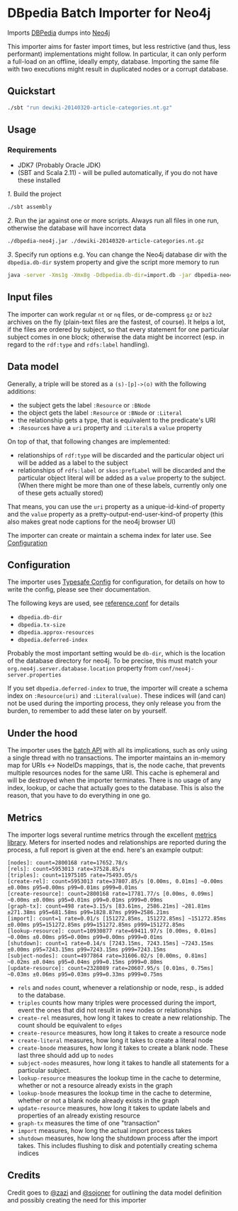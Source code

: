 DBpedia Batch Importer for Neo4j
================================

Imports [DBPedia](http://dbpedia.org/) dumps into [Neo4j](http://www.neo4j.org/)

This importer aims for faster import times, but less restrictive (and thus, less performant) implementations might follow.
In particular, it can only perform a full-load on an offline, ideally empty, database.
Importing the same file with two executions might result in duplicated nodes or a corrupt database.


## Quickstart

```bash
./sbt "run dewiki-20140320-article-categories.nt.gz"
```


## Usage

### Requirements

- JDK7 (Probably Oracle JDK)
- (SBT and Scala 2.11) - will be pulled automatically, if you do not have these installed


_1_. Build the project

```bash
./sbt assembly
```

_2_. Run the jar against one or more scripts. Always run all files in one run, otherwise the database will have incorrect data

```bash
./dbpedia-neo4j.jar ./dewiki-20140320-article-categories.nt.gz
```

_3_. Specify run options
e.g. You can change the Neo4j database dir with the `dbpedia.db-dir` system property and give the script more memory to run

```bash
java -server -Xms1g -Xmx8g -Ddbpedia.db-dir=import.db -jar dbpedia-neo4j.jar {article_categories,category_labels,instance_types,labels,skos_categories}_de.nt.bz2
```


## Input files

The importer can work regular `nt` or `nq` files, or de-compress `gz` or `bz2` archives on the fly (plain-text files are the fastest, of course).
It helps a lot, if the files are ordered by subject, so that every statement for one particular subject comes in one block; otherwise the data might be incorrect (esp. in regard to the `rdf:type` and `rdfs:label` handling).


## Data model

Generally, a triple will be stored as a `(s)-[p]->(o)` with the following additions:
- the subject gets the label `:Resource` or `:BNode`
- the object gets the label  `:Resource` or `:BNode` or `:Literal`
- the relationship gets a type, that is equivalent to the predicate's URI
- `:Resource`s have a `uri` property and `:Literal`s a `value` property

On top of that, that following changes are implemented:
- relationships of `rdf:type` will be discarded and the particular object uri will be added as a label to the subject
- relationships of `rdfs:label` or `skos:prefLabel` will be discarded and the particular object literal will be added as a `value` property to the subject. (When there might be more than one of these labels, currently only one of these gets actually stored)

That means, you can use the `uri` property as a unique-id-kind-of property and the `value` property as a pretty-output-end-user-kind-of property (this also makes great node captions for the neo4j browser UI)

The importer can create or maintain a schema index for later use. See [Configuration](#configuration)


## Configuration

The importer uses [Typesafe Config](https://github.com/typesafehub/config#overview) for configuration, for details on how to write the config, please see their documentation.

The following keys are used, see [reference.conf](src/main/resources/reference.conf) for details
- `dbpedia.db-dir`
- `dbpedia.tx-size`
- `dbpedia.approx-resources`
- `dbpedia.deferred-index`

Probably the most important setting would be `db-dir`, which is the location of the database directory for neo4j.
To be precise, this must match your `org.neo4j.server.database.location` property from `conf/neo4j-server.properties`

If you set `dbpedia.deferred-index` to true, the importer will create a schema index on `:Resource(uri)` and `:Literal(value)`.
These indices will (and can) not be used during the importing process, they only release you from the burden, to remember to add these later on by yourself.


## Under the hood

The importer uses the [batch API](http://docs.neo4j.org/chunked/2.0.2/batchinsert.html) with all its implications, such as only using a single thread with no transactions.
The importer maintains an in-memory map for URIs <-> NodeIDs mappings, that is, the node cache, that prevents multiple resources nodes for the same URI.
This cache is ephemeral and will be destroyed when the importer terminates. There is no usage of any index, lookup, or cache that actually goes to the database.
This is also the reason, that you have to do everything in one go.


## Metrics

The importer logs several runtime metrics through the excellent [metrics library](http://metrics.codahale.com/).
Meters for inserted nodes and relationships are reported during the process, a full report is given at the end.
here's an example output:

    [nodes]: count=2800168 rate=17652.78/s
    [rels]: count=5953013 rate=37528.85/s
    [triples]: count=11975105 rate=75493.05/s
    [create-rel]: count=5953013 rate=37807.85/s [0.00ms, 0.01ms] ~0.00ms ±0.00ms p95=0.00ms p99=0.01ms p999=0.01ms
    [create-resource]: count=2800168 rate=17781.77/s [0.00ms, 0.09ms] ~0.00ms ±0.00ms p95=0.01ms p99=0.01ms p999=0.09ms
    [graph-tx]: count=498 rate=3.15/s [83.61ms, 2586.21ms] ~281.81ms ±271.38ms p95=681.58ms p99=1828.87ms p999=2586.21ms
    [import]: count=1 rate=0.01/s [151272.85ms, 151272.85ms] ~151272.85ms ±0.00ms p95=151272.85ms p99=151272.85ms p999=151272.85ms
    [lookup-resource]: count=10930877 rate=69411.97/s [0.00ms, 0.01ms] ~0.00ms ±0.00ms p95=0.00ms p99=0.00ms p999=0.01ms
    [shutdown]: count=1 rate=0.14/s [7243.15ms, 7243.15ms] ~7243.15ms ±0.00ms p95=7243.15ms p99=7243.15ms p999=7243.15ms
    [subject-nodes]: count=4977864 rate=31606.02/s [0.00ms, 0.81ms] ~0.02ms ±0.04ms p95=0.04ms p99=0.15ms p999=0.80ms
    [update-resource]: count=2328089 rate=20607.95/s [0.01ms, 0.75ms] ~0.03ms ±0.06ms p95=0.03ms p99=0.33ms p999=0.75ms

- `rels` and `nodes` count, whenever a relationship or node, resp., is added to the database.
- `triples` counts how many triples were processed during the import, event the ones that did not result in new nodes or relationships
- `create-rel` measures, how long it takes to create a new relationship. The count should be equivalent to `edges`
- `create-resource` measures, how long it takes to create a resource node
- `create-literal` measures, how long it takes to create a literal node
- `create-bnode` measures, how long it takes to create a blank node. These last three should add up to `nodes`
- `subject-nodes` measures, how long it takes to handle all statements for a particular subject.
- `lookup-resource` measures the lookup time in the cache to determine, whether or not a resource already exists in the graph
- `lookup-bnode` measures the lookup time in the cache to determine, whether or not a blank node already exists in the graph
- `update-resource` measures, how long it takes to update labels and properties of an already existing resource
- `graph-tx` measures the time of one "transaction"
- `import` measures, how long the actual import process takes
- `shutdown` measures, how long the shutdown process after the import takes. This includes flushing to disk and potentially creating schema indices

## Credits

Credit goes to [@zazi](https://github.com/zazi) and [@sojoner](https://github.com/sojoner) for outlining the data model definition and possibly creating the need for this importer
